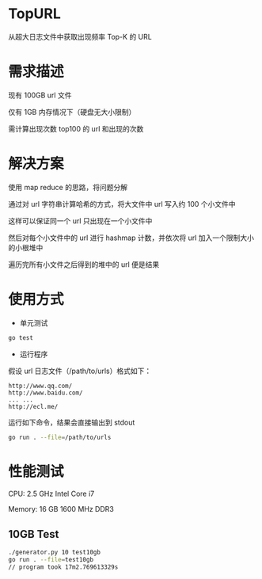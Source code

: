 # TopURL

从超大日志文件中获取出现频率 Top-K 的 URL

# 需求描述

现有 100GB url 文件

仅有 1GB 内存情况下（硬盘无大小限制）

需计算出现次数 top100 的 url 和出现的次数

# 解决方案

使用 map reduce 的思路，将问题分解

通过对 url 字符串计算哈希的方式，将大文件中 url 写入约 100 个小文件中

这样可以保证同一个 url 只出现在一个小文件中

然后对每个小文件中的 url 进行 hashmap 计数，并依次将 url 加入一个限制大小的小根堆中

遍历完所有小文件之后得到的堆中的 url 便是结果

# 使用方式

- 单元测试

```bash
go test
```

- 运行程序

假设 url 日志文件（/path/to/urls）格式如下：

```
http://www.qq.com/
http://www.baidu.com/
... ...
http://ecl.me/

```

运行如下命令，结果会直接输出到 stdout

```bash
go run . --file=/path/to/urls
```

# 性能测试

CPU: 2.5 GHz Intel Core i7

Memory: 16 GB 1600 MHz DDR3

## 10GB Test

```bash
./generator.py 10 test10gb
go run . --file=test10gb
// program took 17m2.769613329s
```
